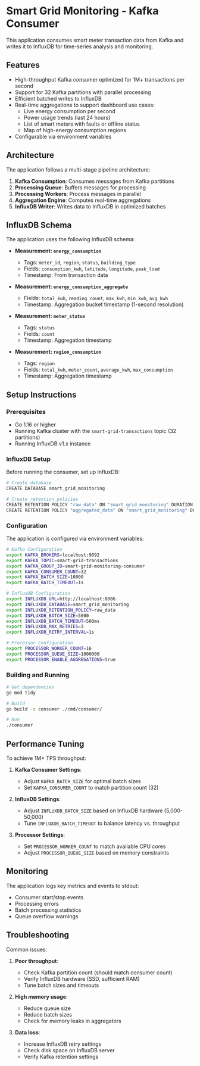 # Smart Grid Monitoring - Kafka Consumer

This application consumes smart meter transaction data from Kafka and writes it to InfluxDB for time-series analysis and monitoring.

## Features

- High-throughput Kafka consumer optimized for 1M+ transactions per second
- Support for 32 Kafka partitions with parallel processing
- Efficient batched writes to InfluxDB
- Real-time aggregations to support dashboard use cases:
  - Live energy consumption per second
  - Power usage trends (last 24 hours)
  - List of smart meters with faults or offline status
  - Map of high-energy consumption regions
- Configurable via environment variables

## Architecture

The application follows a multi-stage pipeline architecture:
1. **Kafka Consumption**: Consumes messages from Kafka partitions
2. **Processing Queue**: Buffers messages for processing
3. **Processing Workers**: Process messages in parallel
4. **Aggregation Engine**: Computes real-time aggregations
5. **InfluxDB Writer**: Writes data to InfluxDB in optimized batches

## InfluxDB Schema

The application uses the following InfluxDB schema:

- **Measurement: `energy_consumption`**
  - Tags: `meter_id`, `region`, `status`, `building_type`
  - Fields: `consumption_kwh`, `latitude`, `longitude`, `peak_load`
  - Timestamp: From transaction data

- **Measurement: `energy_consumption_aggregate`**
  - Fields: `total_kwh`, `reading_count`, `max_kwh`, `min_kwh`, `avg_kwh`
  - Timestamp: Aggregation bucket timestamp (1-second resolution)

- **Measurement: `meter_status`**
  - Tags: `status`
  - Fields: `count`
  - Timestamp: Aggregation timestamp

- **Measurement: `region_consumption`**
  - Tags: `region`
  - Fields: `total_kwh`, `meter_count`, `average_kwh`, `max_consumption`
  - Timestamp: Aggregation timestamp

## Setup Instructions

### Prerequisites

- Go 1.16 or higher
- Running Kafka cluster with the `smart-grid-transactions` topic (32 partitions)
- Running InfluxDB v1.x instance

### InfluxDB Setup

Before running the consumer, set up InfluxDB:

```bash
# Create database
CREATE DATABASE smart_grid_monitoring

# Create retention policies
CREATE RETENTION POLICY "raw_data" ON "smart_grid_monitoring" DURATION 30d REPLICATION 1 DEFAULT
CREATE RETENTION POLICY "aggregated_data" ON "smart_grid_monitoring" DURATION 365d REPLICATION 1
```

### Configuration

The application is configured via environment variables:

```bash
# Kafka Configuration
export KAFKA_BROKERS=localhost:9092
export KAFKA_TOPIC=smart-grid-transactions
export KAFKA_GROUP_ID=smart-grid-monitoring-consumer
export KAFKA_CONSUMER_COUNT=32
export KAFKA_BATCH_SIZE=10000
export KAFKA_BATCH_TIMEOUT=1s

# InfluxDB Configuration
export INFLUXDB_URL=http://localhost:8086
export INFLUXDB_DATABASE=smart_grid_monitoring
export INFLUXDB_RETENTION_POLICY=raw_data
export INFLUXDB_BATCH_SIZE=5000
export INFLUXDB_BATCH_TIMEOUT=500ms
export INFLUXDB_MAX_RETRIES=3
export INFLUXDB_RETRY_INTERVAL=1s

# Processor Configuration
export PROCESSOR_WORKER_COUNT=16
export PROCESSOR_QUEUE_SIZE=1000000
export PROCESSOR_ENABLE_AGGREGATIONS=true
```

### Building and Running

```bash
# Get dependencies
go mod tidy

# Build
go build -o consumer ./cmd/consumer/

# Run
./consumer
```

## Performance Tuning

To achieve 1M+ TPS throughput:

1. **Kafka Consumer Settings**:
   - Adjust `KAFKA_BATCH_SIZE` for optimal batch sizes
   - Set `KAFKA_CONSUMER_COUNT` to match partition count (32)

2. **InfluxDB Settings**:
   - Adjust `INFLUXDB_BATCH_SIZE` based on InfluxDB hardware (5,000-50,000)
   - Tune `INFLUXDB_BATCH_TIMEOUT` to balance latency vs. throughput

3. **Processor Settings**:
   - Set `PROCESSOR_WORKER_COUNT` to match available CPU cores
   - Adjust `PROCESSOR_QUEUE_SIZE` based on memory constraints

## Monitoring

The application logs key metrics and events to stdout:
- Consumer start/stop events
- Processing errors
- Batch processing statistics
- Queue overflow warnings

## Troubleshooting

Common issues:

1. **Poor throughput**:
   - Check Kafka partition count (should match consumer count)
   - Verify InfluxDB hardware (SSD, sufficient RAM)
   - Tune batch sizes and timeouts

2. **High memory usage**:
   - Reduce queue size
   - Reduce batch sizes
   - Check for memory leaks in aggregators

3. **Data loss**:
   - Increase InfluxDB retry settings
   - Check disk space on InfluxDB server
   - Verify Kafka retention settings